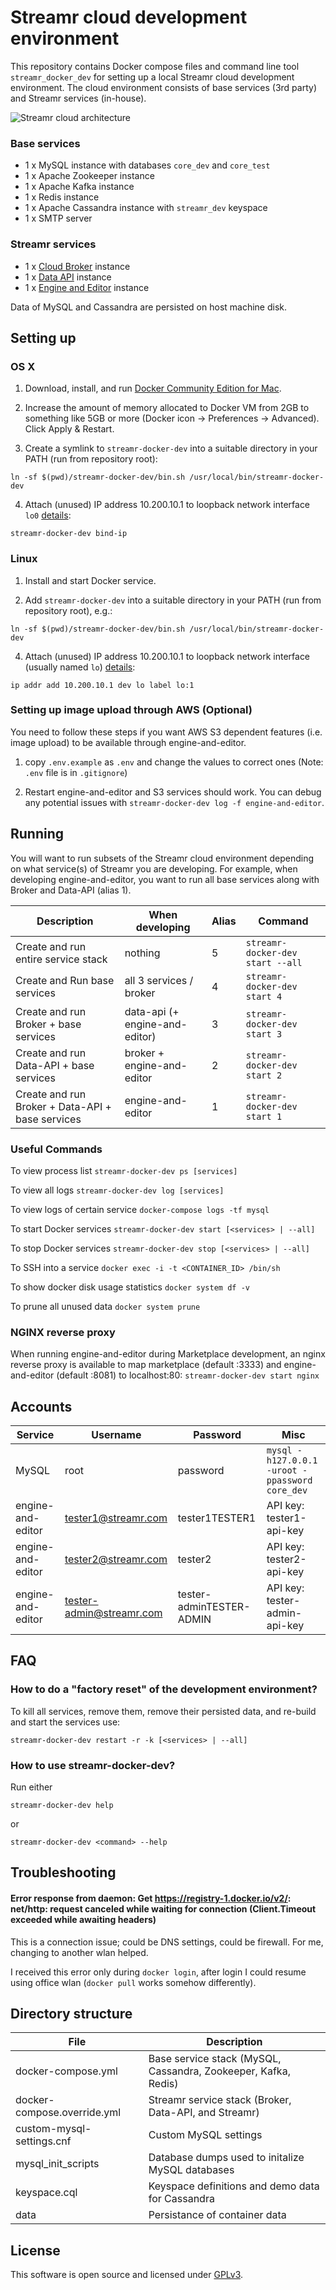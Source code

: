# Streamr cloud development environment

This repository contains Docker compose files and command line tool `streamr_docker_dev` for setting up a local Streamr cloud development environment. The cloud environment consists of base services (3rd party) and Streamr services (in-house).

![Streamr cloud architecture](high-level.png)

### Base services
- 1 x MySQL instance with databases `core_dev` and `core_test`
- 1 x Apache Zookeeper instance
- 1 x Apache Kafka instance
- 1 x Redis instance
- 1 x Apache Cassandra instance with `streamr_dev` keyspace
- 1 x SMTP server

### Streamr services
- 1 x [Cloud Broker](https://github.com/streamr-dev/cloud-broker) instance
- 1 x [Data API](https://github.com/streamr-dev/data-api) instance
- 1 x [Engine and Editor](https://github.com/streamr-dev/engine-and-editor) instance

Data of MySQL and Cassandra are persisted on host machine disk.

## Setting up

### OS X

1. Download, install, and run [Docker Community Edition for Mac](https://store.docker.com/editions/community/docker-ce-desktop-mac).

2. Increase the amount of memory allocated to Docker VM from 2GB to something
   like 5GB or more (Docker icon -> Preferences -> Advanced). Click Apply & Restart.

3. Create a symlink to `streamr-docker-dev` into a suitable directory in your PATH (run from repository root):
```
ln -sf $(pwd)/streamr-docker-dev/bin.sh /usr/local/bin/streamr-docker-dev
```

4.  Attach (unused) IP address 10.200.10.1 to loopback network interface `lo0`
[details](https://docs.docker.com/docker-for-mac/networking/#use-cases-and-workarounds):
```
streamr-docker-dev bind-ip
```

### Linux

1. Install and start Docker service.

2. Add `streamr-docker-dev` into a suitable directory in your PATH (run from repository root), e.g.:
```
ln -sf $(pwd)/streamr-docker-dev/bin.sh /usr/local/bin/streamr-docker-dev
```

4.  Attach (unused) IP address 10.200.10.1 to loopback network interface (usually named `lo`)
[details](https://docs.docker.com/docker-for-mac/networking/#use-cases-and-workarounds):
```
ip addr add 10.200.10.1 dev lo label lo:1
```

### Setting up image upload through AWS (Optional)

You need to follow these steps if you want AWS S3 dependent features (i.e.
image upload) to be available through engine-and-editor.

1. copy `.env.example` as `.env` and change the values to correct ones
(Note: `.env` file is in `.gitignore`)

2. Restart engine-and-editor and S3 services should work. You can debug any
   potential issues with `streamr-docker-dev log -f engine-and-editor`.

## Running

You will want to run subsets of the Streamr cloud environment depending on what
service(s) of Streamr you are developing. For example, when developing
engine-and-editor, you want to run all base services along with Broker and
Data-API (alias 1).

| Description                                      | When developing           | Alias  | Command                                       |
|--------------------------------------------------|---------------------------|--------|-----------------------------------------------|
| Create and run entire service stack                      | nothing                   | 5      | `streamr-docker-dev start --all`              |
| Create and Run base services        | all 3 services / broker   | 4      | `streamr-docker-dev start 4`                  |
| Create and run Broker + base services            | data-api (+ engine-and-editor) | 3      | `streamr-docker-dev start 3`                  |
| Create and run Data-API + base services          | broker + engine-and-editor     | 2      | `streamr-docker-dev start 2`                  |
| Create and run Broker + Data-API + base services | engine-and-editor              | 1      | `streamr-docker-dev start 1`                  |

### Useful Commands

To view process list
`streamr-docker-dev ps [services]`

To view all logs
`streamr-docker-dev log [services]`

To view logs of certain service
`docker-compose logs -tf mysql`

To start Docker services
`streamr-docker-dev start [<services> | --all]`

To stop Docker services
`streamr-docker-dev stop [<services> | --all]`

To SSH into a service
`docker exec -i -t <CONTAINER_ID> /bin/sh`

To show docker disk usage statistics
`docker system df -v`

To prune all unused data
`docker system prune`

### NGINX reverse proxy

When running engine-and-editor during Marketplace development, an nginx reverse proxy is available to map marketplace (default :3333) and engine-and-editor (default :8081) to localhost:80: `streamr-docker-dev start nginx`


## Accounts

| Service           | Username                 | Password                 | Misc                                                       |
|-------------------|--------------------------|--------------------------|------------------------------------------------------------|
| MySQL             | root                     | password                 | `mysql -h127.0.0.1 -uroot -ppassword core_dev`             |
| engine-and-editor | tester1@streamr.com      | tester1TESTER1           | API key:  tester1-api-key                                  |
| engine-and-editor | tester2@streamr.com      | tester2                  | API key:  tester2-api-key                                  |
| engine-and-editor | tester-admin@streamr.com | tester-adminTESTER-ADMIN | API key:  tester-admin-api-key                             |

## FAQ

### How to do a "factory reset" of the development environment?

To kill all services, remove them, remove their persisted data, and re-build and start the services use:
```
streamr-docker-dev restart -r -k [<services> | --all]
```

### How to use streamr-docker-dev?
Run either
```
streamr-docker-dev help
```
or
```
streamr-docker-dev <command> --help
```

## Troubleshooting

#### Error response from daemon: Get https://registry-1.docker.io/v2/: net/http: request canceled while waiting for connection (Client.Timeout exceeded while awaiting headers)

This is a connection issue; could be DNS settings, could be firewall. For me, changing to another wlan helped.

I received this error only during `docker login`, after login I could resume using office wlan (`docker pull` works somehow differently).

## Directory structure

| File                        | Description                                                    |
|-----------------------------|----------------------------------------------------------------|
| docker-compose.yml          | Base service stack (MySQL, Cassandra, Zookeeper, Kafka, Redis) |
| docker-compose.override.yml | Streamr service stack (Broker, Data-API, and Streamr)          |
| custom-mysql-settings.cnf   | Custom MySQL settings                                          |
| mysql\_init\_scripts        | Database dumps used to initalize MySQL databases               |
| keyspace.cql                | Keyspace definitions and demo data for Cassandra               |
| data                        | Persistance of container data                                  |

## License

This software is open source and licensed under [GPLv3](https://www.gnu.org/licenses/gpl.html).

